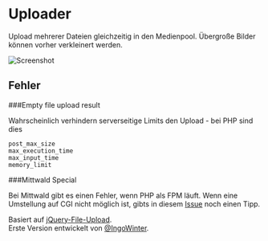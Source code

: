 # Uploader

Upload mehrerer Dateien gleichzeitig in den Medienpool. Übergroße Bilder können vorher verkleinert werden.

![Screenshot](https://raw.githubusercontent.com/FriendsOfREDAXO/uploader/assets/uploader_01.jpg)

## Fehler 

###Empty file upload result

Wahrscheinlich verhindern serverseitige Limits den Upload - bei PHP sind dies

```upload_max_filesize
post_max_size
max_execution_time
max_input_time
memory_limit
```

###Mittwald Special

Bei Mittwald gibt es einen Fehler, wenn PHP als FPM läuft. Wenn eine Umstellung auf CGI nicht möglich ist, gibts in diesem [Issue](https://github.com/FriendsOfREDAXO/uploader/issues/57) noch einen Tipp.

Basiert auf [jQuery-File-Upload](https://blueimp.github.io/jQuery-File-Upload/).  
Erste Version entwickelt von [@IngoWinter](https://github.com/IngoWinter).
